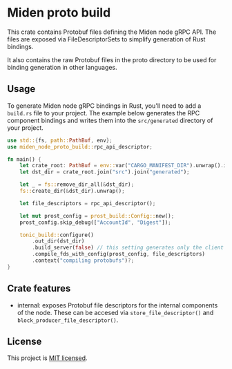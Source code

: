 # Miden proto build

This crate contains Protobuf files defining the Miden node gRPC API. The files are exposed via FileDescriptorSets to simplify generation of Rust bindings.

It also contains the raw Protobuf files in the proto directory to be used for binding generation in other languages.

## Usage
To generate Miden node gRPC bindings in Rust, you'll need to add a `build.rs` file to your project. The example below generates the RPC component bindings and writes them into the `src/generated` directory of your project.

```rust
use std::{fs, path::PathBuf, env};
use miden_node_proto_build::rpc_api_descriptor;

fn main() {
    let crate_root: PathBuf = env::var("CARGO_MANIFEST_DIR").unwrap().into();
    let dst_dir = crate_root.join("src").join("generated");

    let _ = fs::remove_dir_all(&dst_dir);
    fs::create_dir(&dst_dir).unwrap();

    let file_descriptors = rpc_api_descriptor();

    let mut prost_config = prost_build::Config::new();
    prost_config.skip_debug(["AccountId", "Digest"]);

    tonic_build::configure()
        .out_dir(dst_dir)
        .build_server(false) // this setting generates only the client side of the rpc api
        .compile_fds_with_config(prost_config, file_descriptors)
        .context("compiling protobufs")?;
}
```

## Crate features

- internal: exposes Protobuf file descriptors for the internal components of the node. These can be accesed via `store_file_descriptor()` and `block_producer_file_descriptor()`.

## License
This project is [MIT licensed](../../LICENSE).
